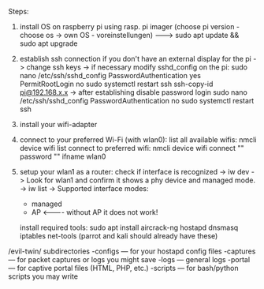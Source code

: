 Steps:
1. install OS on raspberry pi using rasp. pi imager
(choose pi version - choose os -> own OS - voreinstellungen)
---> sudo apt update && sudo apt upgrade

2. establish ssh connection if you don't have an external display for the pi
-> change ssh keys
-> if necessary modify sshd_config on the pi:
	sudo nano /etc/ssh/sshd_config
	PasswordAuthentication yes
	PermitRootLogin no
	sudo systemctl restart ssh
	ssh-copy-id pi@192.168.x.x
	-> after establishing disable password login
		sudo nano /etc/ssh/sshd_config
		PasswordAuthentication no
		sudo systemctl restart ssh

3. install your wifi-adapter

4. connect to your preferred Wi-Fi (with wlan0):
	list all available wifis: nmcli device wifi list
    connect to preferred wifi: nmcli device wifi connect "<SSID>" password "<password>" ifname wlan0

5. setup your wlan1 as a router:
	check if interface is recognized 
	-> iw dev -> Look for wlan1 and confirm it shows a phy device and managed mode.
	-> iw list -> Supported interface modes:
    * managed
    * AP  <---- without AP it does not work!

   install required tools:
   sudo apt install aircrack-ng hostapd dnsmasq iptables net-tools (parrot and kali should already have these)



/evil-twin/ subdirectories
-configs — for your hostapd config files
-captures — for packet captures or logs you might save
-logs — general logs
-portal — for captive portal files (HTML, PHP, etc.)
-scripts — for bash/python scripts you may write

